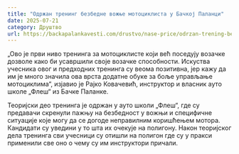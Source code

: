 ```yaml
---
title: "Одржан тренинг безбедне вожње мотоциклиста у Бачкој Паланци"
date: 2025-07-21
category: Друштво
url: https://backapalankavesti.com/drustvo/nase-price/odrzan-trening-bezbedne-voznje-motociklista-u-backoj-palanci/
---
```


„Ово је први ниво тренинга за мотоциклисте који већ поседују возачке дозволе како би усавршили своје возачке способности. Искуства учесника овог и предходних тренинга су веома позитивна, јер кажу да им је много значила ова врста додатне обуке за боље управљање мотоциклима“, изјавио је Рајко Ковачевић, инструктор и власник ауто школе „Флеш“ из Бачке Паланке.

Теоријски део тренинга је одржан у ауто школи „Флеш“, где су предавачи скренули пажњу на безбедност у вожњи и специфичне ситуације које могу да се догоде неправилним коришћењем мотора. Кандидати су уведини у то шта их очекује на полигону. Након теоријског дела тренинга сви учесници су отишли на полигон где су у пракси применили све оно о чему су им инструктори причали.

